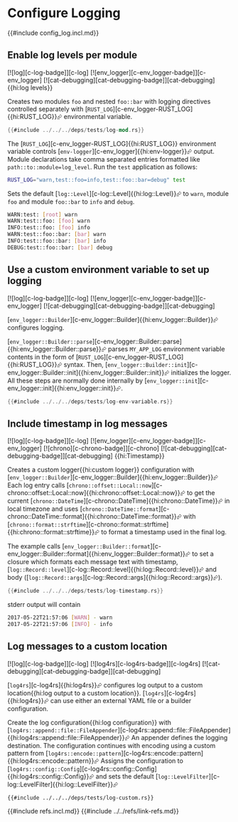 # Configure Logging

{{#include config_log.incl.md}}

## Enable log levels per module

[![log][c-log-badge]][c-log]  [![env_logger][c-env_logger-badge]][c-env_logger]  [![cat-debugging][cat-debugging-badge]][cat-debugging] {{hi:log levels}}

Creates two modules `foo` and nested `foo::bar` with logging directives controlled separately with [`RUST_LOG`][c-env_logger-RUST_LOG]{{hi:RUST_LOG}}⮳ environmental variable.

```rust
{{#include ../../../deps/tests/log-mod.rs}}
```

The [`RUST_LOG`][c-env_logger-RUST_LOG]{{hi:RUST_LOG}} environment variable controls [`env-logger`][c-env_logger]{{hi:env-logger}}⮳ output. Module declarations take comma separated entries formatted like `path::to::module=log_level`. Run the `test` application as follows:

```bash
RUST_LOG="warn,test::foo=info,test::foo::bar=debug" test
```

Sets the default [`log::Level`][c-log::Level]{{hi:log::Level}}⮳ to `warn`, module `foo` and module `foo::bar` to `info` and `debug`.

```bash
WARN:test: [root] warn
WARN:test::foo: [foo] warn
INFO:test::foo: [foo] info
WARN:test::foo::bar: [bar] warn
INFO:test::foo::bar: [bar] info
DEBUG:test::foo::bar: [bar] debug
```

## Use a custom environment variable to set up logging

[![log][c-log-badge]][c-log]  [![env_logger][c-env_logger-badge]][c-env_logger]  [![cat-debugging][cat-debugging-badge]][cat-debugging]

[`env_logger::Builder`][c-env_logger::Builder]{{hi:env_logger::Builder}}⮳ configures logging.

[`env_logger::Builder::parse`][c-env_logger::Builder::parse]{{hi:env_logger::Builder::parse}}⮳ parses `MY_APP_LOG`
environment variable contents in the form of [`RUST_LOG`][c-env_logger-RUST_LOG]{{hi:RUST_LOG}}⮳ syntax.
Then, [`env_logger::Builder::init`][c-env_logger::Builder::init]{{hi:env_logger::Builder::init}}⮳ initializes the logger.
All these steps are normally done internally by [`env_logger::init`][c-env_logger::init]{{hi:env_logger::init}}⮳.

```rust
{{#include ../../../deps/tests/log-env-variable.rs}}
```

## Include timestamp in log messages

[![log][c-log-badge]][c-log]  [![env_logger][c-env_logger-badge]][c-env_logger]  [![chrono][c-chrono-badge]][c-chrono]  [![cat-debugging][cat-debugging-badge]][cat-debugging] {{hi:Timestamp}}

Creates a custom logger{{hi:custom logger}} configuration with [`env_logger::Builder`][c-env_logger::Builder]{{hi:env_logger::Builder}}⮳
Each log entry calls [`chrono::offset::Local::now`][c-chrono::offset::Local::now]{{hi:chrono::offset::Local::now}}⮳ to get the current [`chrono::DateTime`][c-chrono::DateTime]{{hi:chrono::DateTime}}⮳ in local timezone and uses [`chrono::DateTime::format`][c-chrono::DateTime::format]{{hi:chrono::DateTime::format}}⮳ with [`chrono::format::strftime`][c-chrono::format::strftime]{{hi:chrono::format::strftime}}⮳ to format a timestamp used in the final log.

The example calls [`env_logger::Builder::format`][c-env_logger::Builder::format]{{hi:env_logger::Builder::format}}⮳ to set a closure which formats each message text with timestamp, [`log::Record::level`][c-log::Record::level]{{hi:log::Record::level}}⮳ and body ([`log::Record::args`][c-log::Record::args]{{hi:log::Record::args}}⮳).

```rust
{{#include ../../../deps/tests/log-timestamp.rs}}
```

stderr output will contain

```sh
2017-05-22T21:57:06 [WARN] - warn
2017-05-22T21:57:06 [INFO] - info
```

## Log messages to a custom location

[![log][c-log-badge]][c-log]  [![log4rs][c-log4rs-badge]][c-log4rs]  [![cat-debugging][cat-debugging-badge]][cat-debugging]

[`log4rs`][c-log4rs]{{hi:log4rs}}⮳ configures log output to a custom location{{hi:log output to a custom location}}. [`log4rs`][c-log4rs]{{hi:log4rs}}⮳ can use either an external YAML file or a builder configuration.

Create the log configuration{{hi:log configuration}} with [`log4rs::append::file::FileAppender`][c-log4rs::append::file::FileAppender]{{hi:log4rs::append::file::FileAppender}}⮳ An appender defines the logging destination. The configuration continues with encoding using a custom pattern from [`log4rs::encode::pattern`][c-log4rs::encode::pattern]{{hi:log4rs::encode::pattern}}⮳ Assigns the configuration to [`log4rs::config::Config`][c-log4rs::config::Config]{{hi:log4rs::config::Config}}⮳ and sets the default [`log::LevelFilter`][c-log::LevelFilter]{{hi:log::LevelFilter}}⮳

```rust,no_run
{{#include ../../../deps/tests/log-custom.rs}}
```

{{#include refs.incl.md}}
{{#include ../../refs/link-refs.md}}

<div class="hidden">
</div>
